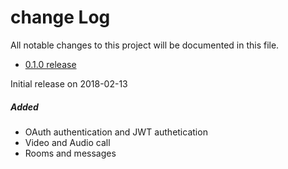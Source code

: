 # change Log
All notable changes to this project will be documented in this file.


- [0.1.0 release]()

Initial release on 2018-02-13

##### Added
- OAuth authentication and JWT authetication
- Video and Audio call
- Rooms and messages